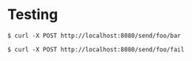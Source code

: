 # Testing

`$ curl -X POST http://localhost:8080/send/foo/bar`


`$ curl -X POST http://localhost:8080/send/foo/fail`